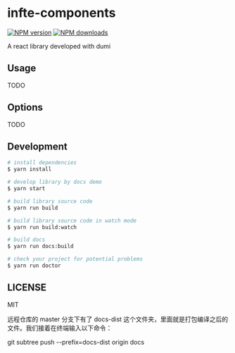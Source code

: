 # infte-components

[![NPM version](https://img.shields.io/npm/v/infte-components.svg?style=flat)](https://npmjs.org/package/infte-components)
[![NPM downloads](http://img.shields.io/npm/dm/infte-components.svg?style=flat)](https://npmjs.org/package/infte-components)

A react library developed with dumi

## Usage

TODO

## Options

TODO

## Development

```bash
# install dependencies
$ yarn install

# develop library by docs demo
$ yarn start

# build library source code
$ yarn run build

# build library source code in watch mode
$ yarn run build:watch

# build docs
$ yarn run docs:build

# check your project for potential problems
$ yarn run doctor
```

## LICENSE

MIT

远程仓库的 master 分支下有了 docs-dist 这个文件夹，里面就是打包编译之后的文件。我们接着在终端输入以下命令：

git subtree push --prefix=docs-dist origin docs
